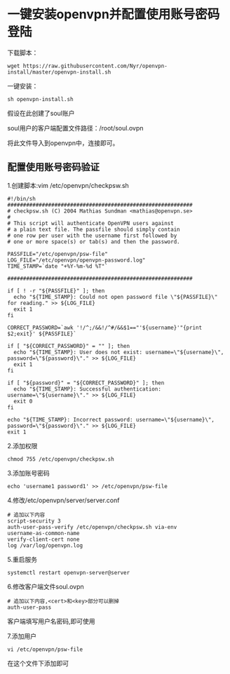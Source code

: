 # 一键安装openvpn并配置使用账号密码登陆

下载脚本：

```
wget https://raw.githubusercontent.com/Nyr/openvpn-install/master/openvpn-install.sh
```

一键安装：

```
sh openvpn-install.sh
```

假设在此创建了soul账户

soul用户的客户端配置文件路径：/root/soul.ovpn

将此文件导入到openvpn中，连接即可。

## 配置使用账号密码验证

1\.创建脚本:vim /etc/openvpn/checkpsw.sh

```
#!/bin/sh
###########################################################
# checkpsw.sh (C) 2004 Mathias Sundman <mathias@openvpn.se>
#
# This script will authenticate OpenVPN users against
# a plain text file. The passfile should simply contain
# one row per user with the username first followed by
# one or more space(s) or tab(s) and then the password.

PASSFILE="/etc/openvpn/psw-file"
LOG_FILE="/etc/openvpn/openvpn-password.log"
TIME_STAMP=`date "+%Y-%m-%d %T"`

###########################################################

if [ ! -r "${PASSFILE}" ]; then
  echo "${TIME_STAMP}: Could not open password file \"${PASSFILE}\" for reading." >> ${LOG_FILE}
  exit 1
fi

CORRECT_PASSWORD=`awk '!/^;/&&!/^#/&&$1=="'${username}'"{print $2;exit}' ${PASSFILE}`

if [ "${CORRECT_PASSWORD}" = "" ]; then 
  echo "${TIME_STAMP}: User does not exist: username=\"${username}\", password=\"${password}\"." >> ${LOG_FILE}
  exit 1
fi

if [ "${password}" = "${CORRECT_PASSWORD}" ]; then 
  echo "${TIME_STAMP}: Successful authentication: username=\"${username}\"." >> ${LOG_FILE}
  exit 0
fi

echo "${TIME_STAMP}: Incorrect password: username=\"${username}\", password=\"${password}\"." >> ${LOG_FILE}
exit 1
```

2\.添加权限

```
chmod 755 /etc/openvpn/checkpsw.sh
```

3\.添加账号密码

```
echo 'username1 password1' >> /etc/openvpn/psw-file
```

4\.修改/etc/openvpn/server/server.conf

```
# 追加以下内容
script-security 3
auth-user-pass-verify /etc/openvpn/checkpsw.sh via-env
username-as-common-name
verify-client-cert none
log /var/log/openvpn.log
```

5\.重启服务

```
systemctl restart openvpn-server@server
```

6\.修改客户端文件soul.ovpn

```
# 追加以下内容,<cert>和<key>部分可以删掉
auth-user-pass
```

客户端填写用户名密码,即可使用

7\.添加用户

```
vi /etc/openvpn/psw-file
```

在这个文件下添加即可